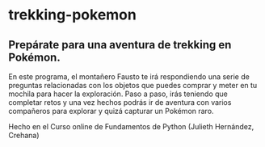 # trekking-pokemon

## Prepárate para una aventura de trekking en Pokémon. 

En este programa, el montañero Fausto te irá respondiendo una serie de preguntas relacionadas con los objetos que puedes comprar y meter en tu mochila para hacer la exploración. Paso a paso, irás teniendo que completar retos y una vez hechos podrás ir de aventura con varios compañeros para explorar y quizá capturar un Pokémon raro.

Hecho en el Curso online de Fundamentos de Python (Julieth Hernández, Crehana)
